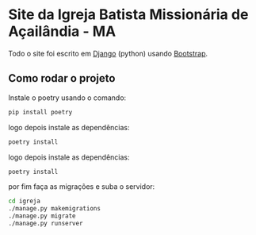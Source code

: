 # Site da Igreja Batista Missionária de Açailândia - MA


Todo o site foi escrito em [Django](https://www.djangoproject.com/) (python) usando [Bootstrap](https://getbootstrap.com/).


## Como rodar o projeto

Instale o poetry usando o comando:

``` sh
pip install poetry
```

logo depois instale as dependências:

``` sh
poetry install
```

logo depois instale as dependências:

``` sh
poetry install
```

por fim faça as migrações e suba o servidor:

``` sh
cd igreja
./manage.py makemigrations
./manage.py migrate
./manage.py runserver
```
